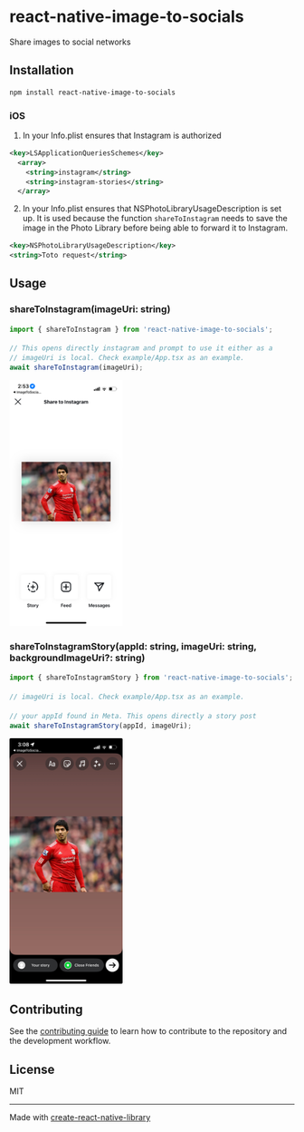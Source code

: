 # react-native-image-to-socials

Share images to social networks

## Installation

```sh
npm install react-native-image-to-socials
```

### iOS
1) In your Info.plist ensures that Instagram is authorized
```XML
<key>LSApplicationQueriesSchemes</key>
  <array>
    <string>instagram</string>
    <string>instagram-stories</string>
  </array>
```

2) In your Info.plist ensures that NSPhotoLibraryUsageDescription is set up.
It is used because the function `shareToInstagram` needs to save the image in the Photo Library before being able to forward it to Instagram.

```XML
<key>NSPhotoLibraryUsageDescription</key>
<string>Toto request</string>
```

## Usage

### shareToInstagram(imageUri: string)

```js
import { shareToInstagram } from 'react-native-image-to-socials';

// This opens directly instagram and prompt to use it either as a
// imageUri is local. Check example/App.tsx as an example.
await shareToInstagram(imageUri);
```
<img src="./docs/shareToInstagram.jpeg" alt="drawing" style="width:200px;"/>

### shareToInstagramStory(appId: string, imageUri: string, backgroundImageUri?: string)


```js
import { shareToInstagramStory } from 'react-native-image-to-socials';

// imageUri is local. Check example/App.tsx as an example.

// your appId found in Meta. This opens directly a story post
await shareToInstagramStory(appId, imageUri);
```

<img src="./docs/shareToInstagramStory.jpeg" alt="drawing" style="width:200px;"/>


## Contributing

See the [contributing guide](CONTRIBUTING.md) to learn how to contribute to the repository and the development workflow.

## License

MIT

---

Made with [create-react-native-library](https://github.com/callstack/react-native-builder-bob)
